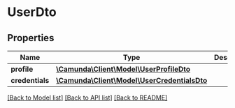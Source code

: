 # UserDto

## Properties
Name | Type | Description | Notes
------------ | ------------- | ------------- | -------------
**profile** | [**\Camunda\Client\Model\UserProfileDto**](UserProfileDto.md) |  | [optional] 
**credentials** | [**\Camunda\Client\Model\UserCredentialsDto**](UserCredentialsDto.md) |  | [optional] 

[[Back to Model list]](../../README.md#documentation-for-models) [[Back to API list]](../../README.md#documentation-for-api-endpoints) [[Back to README]](../../README.md)

